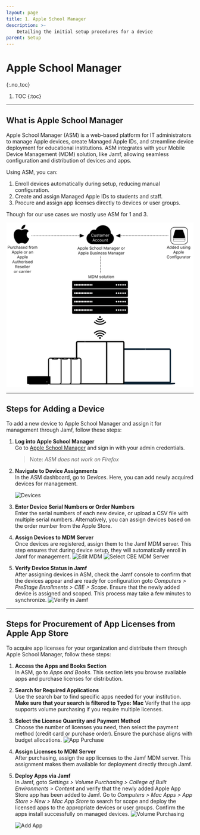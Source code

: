 ```yaml
---
layout: page
title: 1. Apple School Manager
description: >-
    Detailing the initial setup procedures for a device
parent: Setup
---
```


# Apple School Manager
{:.no_toc}

1. TOC
{:toc}

---

## What is Apple School Manager

Apple School Manager (ASM) is a web-based platform for IT administrators to manage Apple devices, create Managed Apple IDs, and streamline device deployment for educational institutions. ASM integrates with your Mobile Device Management (MDM) solution, like Jamf, allowing seamless configuration and distribution of devices and apps.

Using ASM, you can:

1. Enroll devices automatically during setup, reducing manual configuration.
2. Create and assign Managed Apple IDs to students and staff.
3. Procure and assign app licenses directly to devices or user groups.

Though for our use cases we mostly use ASM for 1 and 3.

![ASM Architecture Diagram](./assets/images/asm.png)

---

## Steps for Adding a Device

To add a new device to Apple School Manager and assign it for management through Jamf, follow these steps:

1. **Log into Apple School Manager**  
   Go to [Apple School Manager](https://school.apple.com/) and sign in with your admin credentials.

   > Note: *ASM does not work on Firefox*

2. **Navigate to Device Assignments**  
   In the ASM dashboard, go to *Devices*. Here, you can add newly acquired devices for management.

   ![Devices](../assets/images/asm/1asm.png)

3. **Enter Device Serial Numbers or Order Numbers**  
   Enter the serial numbers of each new device, or upload a CSV file with multiple serial numbers. Alternatively, you can assign devices based on the order number from the Apple Store.

4. **Assign Devices to MDM Server**  
   Once devices are registered, assign them to the Jamf MDM server. This step ensures that during device setup, they will automatically enroll in Jamf for management.
   ![Edit MDM](../assets/images/asm/2asm.png)
   ![Select CBE MDM Server](../assets/images/asm/3asm.png)

5. **Verify Device Status in Jamf**  
   After assigning devices in ASM, check the Jamf console to confirm that the devices appear and are ready for configuration goto *Computers > PreStage Enrollments > CBE > Scope*. Ensure that the newly added device is assigned and scoped. This process may take a few minutes to synchronize.
   ![Verify in Jamf](../assets/images/asm/4asm.png)

---

## Steps for Procurement of App Licenses from Apple App Store

To acquire app licenses for your organization and distribute them through Apple School Manager, follow these steps:

1. **Access the Apps and Books Section**  
   In ASM, go to *Apps and Books*. This section lets you browse available apps and purchase licenses for distribution.

2. **Search for Required Applications**  
   Use the search bar to find specific apps needed for your institution. **Make sure that your search is filtered to Type: Mac** Verify that the app supports volume purchasing if you require multiple licenses.

3. **Select the License Quantity and Payment Method**  
   Choose the number of licenses you need, then select the payment method (credit card or purchase order). Ensure the purchase aligns with budget allocations.
   ![App Purchase](../assets/images/asm/5asm.png)
4. **Assign Licenses to MDM Server**  
   After purchasing, assign the app licenses to the Jamf MDM server. This assignment makes them available for deployment directly through Jamf.

5. **Deploy Apps via Jamf**  
   In Jamf, goto *Settings > Volume Purchasing > College of Built Environments > Content* and verify that the newly added Apple App Store app has been added to Jamf. Go to *Computers > Mac Apps > App Store > New > Mac App Store* to search for scope and deploy the licensed apps to the appropriate devices or user groups. Confirm the apps install successfully on managed devices.
   ![Volume Purchasing](../assets/images/asm/6asm.png)

   ![Add App](../assets/images/asm/7asm.png)

